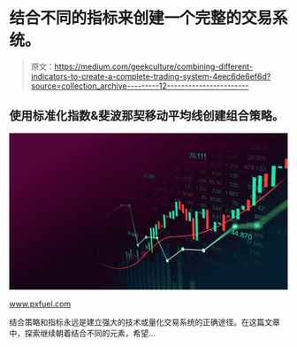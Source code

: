 # 结合不同的指标来创建一个完整的交易系统。

> 原文：<https://medium.com/geekculture/combining-different-indicators-to-create-a-complete-trading-system-4eec6de6ef6d?source=collection_archive---------12----------------------->

## 使用标准化指数&斐波那契移动平均线创建组合策略。

![](img/e8583cbfc3726e306ced1666fe7cc9dd.png)

www.pxfuel.com

结合策略和指标永远是建立强大的技术或量化交易系统的正确途径。在这篇文章中，探索继续朝着结合不同的元素，希望…
